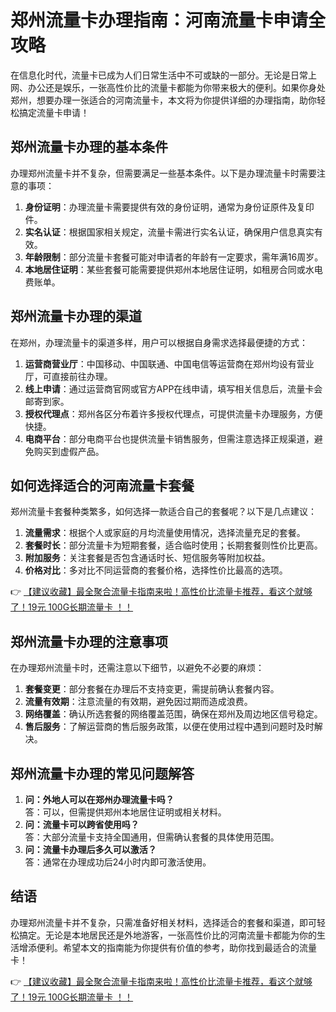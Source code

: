 # 郑州流量卡办理指南：河南流量卡申请全攻略

在信息化时代，流量卡已成为人们日常生活中不可或缺的一部分。无论是日常上网、办公还是娱乐，一张高性价比的流量卡都能为你带来极大的便利。如果你身处郑州，想要办理一张适合的河南流量卡，本文将为你提供详细的办理指南，助你轻松搞定流量卡申请！

## 郑州流量卡办理的基本条件

办理郑州流量卡并不复杂，但需要满足一些基本条件。以下是办理流量卡时需要注意的事项：

1. **身份证明**：办理流量卡需要提供有效的身份证明，通常为身份证原件及复印件。
2. **实名认证**：根据国家相关规定，流量卡需进行实名认证，确保用户信息真实有效。
3. **年龄限制**：部分流量卡套餐可能对申请者的年龄有一定要求，需年满16周岁。
4. **本地居住证明**：某些套餐可能需要提供郑州本地居住证明，如租房合同或水电费账单。

## 郑州流量卡办理的渠道

在郑州，办理流量卡的渠道多样，用户可以根据自身需求选择最便捷的方式：

1. **运营商营业厅**：中国移动、中国联通、中国电信等运营商在郑州均设有营业厅，可直接前往办理。
2. **线上申请**：通过运营商官网或官方APP在线申请，填写相关信息后，流量卡会邮寄到家。
3. **授权代理点**：郑州各区分布着许多授权代理点，可提供流量卡办理服务，方便快捷。
4. **电商平台**：部分电商平台也提供流量卡销售服务，但需注意选择正规渠道，避免购买到虚假产品。

## 如何选择适合的河南流量卡套餐

郑州流量卡套餐种类繁多，如何选择一款适合自己的套餐呢？以下是几点建议：

1. **流量需求**：根据个人或家庭的月均流量使用情况，选择流量充足的套餐。
2. **套餐时长**：部分流量卡为短期套餐，适合临时使用；长期套餐则性价比更高。
3. **附加服务**：关注套餐是否包含通话时长、短信服务等附加权益。
4. **价格对比**：多对比不同运营商的套餐价格，选择性价比最高的选项。

👉 [【建议收藏】最全聚合流量卡指南来啦！高性价比流量卡推荐，看这个就够了！19元 100G长期流量卡 ！！](https://bit.ly/Liuliangka)

## 郑州流量卡办理的注意事项

在办理郑州流量卡时，还需注意以下细节，以避免不必要的麻烦：

1. **套餐变更**：部分套餐在办理后不支持变更，需提前确认套餐内容。
2. **流量有效期**：注意流量的有效期，避免因过期而造成浪费。
3. **网络覆盖**：确认所选套餐的网络覆盖范围，确保在郑州及周边地区信号稳定。
4. **售后服务**：了解运营商的售后服务政策，以便在使用过程中遇到问题时及时解决。

## 郑州流量卡办理的常见问题解答

1. **问：外地人可以在郑州办理流量卡吗？**  
   答：可以，但需提供郑州本地居住证明或相关材料。
2. **问：流量卡可以跨省使用吗？**  
   答：大部分流量卡支持全国通用，但需确认套餐的具体使用范围。
3. **问：流量卡办理后多久可以激活？**  
   答：通常在办理成功后24小时内即可激活使用。

## 结语

办理郑州流量卡并不复杂，只需准备好相关材料，选择适合的套餐和渠道，即可轻松搞定。无论是本地居民还是外地游客，一张高性价比的河南流量卡都能为你的生活增添便利。希望本文的指南能为你提供有价值的参考，助你找到最适合的流量卡！

👉 [【建议收藏】最全聚合流量卡指南来啦！高性价比流量卡推荐，看这个就够了！19元 100G长期流量卡 ！！](https://bit.ly/Liuliangka)
